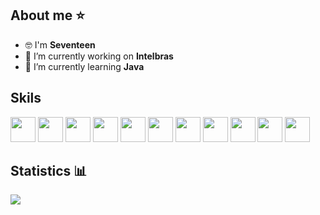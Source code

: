 ## About me ⭐ 
- 🤓 I'm **Seventeen**
- 🔭 I’m currently working on **Intelbras**
- 🌱 I’m currently learning **Java**


## Skils
<img style="width: 40px" src="https://cdn.jsdelivr.net/gh/devicons/devicon/icons/javascript/javascript-original.svg"/> <img style="width: 40px" src="https://cdn.jsdelivr.net/gh/devicons/devicon/icons/html5/html5-original.svg"/> <img style="width: 40px" src="https://cdn.jsdelivr.net/gh/devicons/devicon/icons/css3/css3-original.svg"/> <img style="width: 40px" src="https://cdn.jsdelivr.net/gh/devicons/devicon/icons/windows8/windows8-original.svg"/> <img style="width: 40px" src="https://cdn.jsdelivr.net/gh/devicons/devicon/icons/git/git-original.svg"> <img style="width: 40px" src="https://cdn.jsdelivr.net/gh/devicons/devicon/icons/react/react-original.svg"/> <img style="width: 40px" src="https://cdn.jsdelivr.net/gh/devicons/devicon/icons/figma/figma-original.svg"/> <img style="width: 40px" src="https://cdn.jsdelivr.net/gh/devicons/devicon/icons/xd/xd-plain.svg"/> <img style="width: 40px" src="https://cdn.jsdelivr.net/gh/devicons/devicon/icons/android/android-original.svg"/> <img style="width: 40px" src="https://cdn.jsdelivr.net/gh/devicons/devicon/icons/canva/canva-original.svg"/> <img style="width: 40px" src="https://cdn.jsdelivr.net/gh/devicons/devicon/icons/java/java-original.svg"/>
<br/>


## Statistics  📊

<img src="https://github-readme-stats.vercel.app/api/top-langs/?username=guzin-dev&&show_icons=true&title_color=ffffff&icon_color=bb2acf&text_color=daf7dc&bg_color=151515"/>
